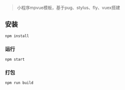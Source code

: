 > 小程序mpvue模板，基于pug、stylus、fly、vuex搭建

## 安装
```
npm install
```

### 运行
```
npm start
```

### 打包
```
npm run build
```
